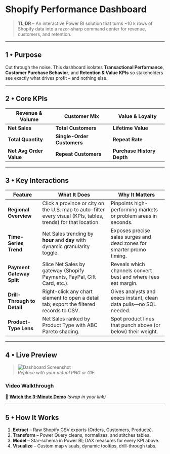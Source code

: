 # Shopify Performance Dashboard

> **TL;DR** – An interactive Power BI solution that turns ~10 k rows of Shopify data into a razor-sharp command center for revenue, customers, and retention.

---

## 1 • Purpose

Cut through the noise. This dashboard isolates **Transactional Performance**, **Customer Purchase Behavior**, and **Retention & Value KPIs** so stakeholders see exactly what drives profit – and nothing else.

---

## 2 • Core KPIs

| Revenue & Volume | Customer Mix | Value & Loyalty |
|------------------|--------------|-----------------|
| **Net Sales** | **Total Customers** | **Lifetime Value** |
| **Total Quantity** | **Single-Order Customers** | **Repeat Rate** |
| **Net Avg Order Value** | **Repeat Customers** | **Purchase History Depth** |

---

## 3 • Key Interactions

| Feature | What It Does | Why It Matters |
|---------|--------------|----------------|
| **Regional Overview** | Click a province or city on the U.S. map to auto-filter every visual (KPIs, tables, trends) for that location. | Pinpoints high-performing markets or problem areas in seconds. |
| **Time-Series Trend** | Net Sales trending by **hour** and **day** with dynamic granularity toggle. | Exposes precise sales surges and dead zones for smarter promo timing. |
| **Payment Gateway Split** | Slice Net Sales by gateway (Shopify Payments, PayPal, Gift Card, etc.). | Reveals which channels convert best and where fees eat margin. |
| **Drill-Through to Detail** | Right-click any chart element to open a detail tab; export the filtered records to CSV. | Gives analysts and execs instant, clean data pulls—no SQL needed. |
| **Product-Type Lens** | Net Sales ranked by Product Type with ABC Pareto shading. | Spot product lines that punch above (or below) their weight. |

---

## 4 • Live Preview

> ![Dashboard Screenshot](images/dashboard-preview.png)  
> *Replace with your actual PNG or GIF.*

### Video Walkthrough  
🎥 **[Watch the 3-Minute Demo](https://youtu.be/your-video-link)** *(swap in your link)*

---

## 5 • How It Works

1. **Extract** – Raw Shopify CSV exports (Orders, Customers, Products).  
2. **Transform** – Power Query cleans, normalizes, and stitches tables.  
3. **Model** – Star-schema in Power BI; DAX measures for every KPI above.  
4. **Visualize** – Custom map visuals, dynamic tooltips, drill-through tabs.  



